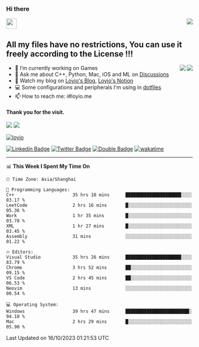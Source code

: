<h3 align="left">Hi there</h3>
<img src='https://em-content.zobj.net/source/animated-noto-color-emoji/356/waving-hand_light-skin-tone_1f44b-1f3fb_1f3fb.gif' width='28' />
<a align="right" href="https://github.com/loyio/loyio/blob/master/STAR/README.md"><img align="right" src="https://img.shields.io/badge/LOYIO-STAR-green" /></a>

## All my files have no restrictions, You can use it freely according to the License !!!

<a href="https://github.com/loyio#gh-light-mode-only">
     <img align="right"  src="https://loy-readme.vercel.app/api/top-langs/?username=loyio&langs_count=6&hide=css,html,jupyter%20notebook" />
</a>

<a href="https://github.com/loyio#gh-dark-mode-only">
  <img align="right"  src="https://loy-readme.vercel.app/api/top-langs/?username=loyio&langs_count=6&theme=slateorange&hide=css,html,jupyter%20notebook" />
</a>



- 🔭 I’m currently working on Games
- 💬 Ask me about C++, Python, Mac, iOS and ML on [Discussions](https://github.com/loyio/blog/discussions)
- 📔 Watch my blog on [Loyio's Blog](https://loyio.me), [Loyio's Notion](https://loyio.notion.site/loyio/Loyio-s-Dashboard-2f56bd29222a445ea9d9e8802a1ac83b)
- 💻 Some configurations and peripherals I'm using in [dotfiles](https://github.com/loyio/dotfiles)
- 📫 How to reach me: i#loyio.me


#### Thank you for the visit.
<img src="http://profile-counter.glitch.me/loyio/count.svg" />

<img src="https://loy-readme.vercel.app/api?username=loyio&show_icons=true&hide=stars&include_all_commits=true&hide_title=true&theme=slateorange" />

     

[![loyio](https://github-profile-trophy.vercel.app/?username=loyio&theme=onedark&column=4)](https://github.com/loyio)

[![Linkedin Badge](https://img.shields.io/badge/-@loyio-0077b5?style=flat-square&logo=Linkedin&logoColor=white&labelColor=0077b5&link=https://www.linkedin.com/in/loyio-hex-363172158/)](https://www.linkedin.com/in/loyio-hex-363172158/)
[![Twitter Badge](https://img.shields.io/badge/-@loyiome-000000?style=flat-square&labelColor=000000&logo=x&logoColor=white&link=https://twitter.com/loyiome)](https://twitter.com/loyiome)
[![Double Badge](https://img.shields.io/badge/@loyio-007722?style=flat&logo=Douban&logoColor=white)](https://www.douban.com/people/susmote)
[![wakatime](https://wakatime.com/badge/user/c0ddc104-5a20-41d1-ab9a-c4d9ea20a4d9.svg)](https://wakatime.com/@c0ddc104-5a20-41d1-ab9a-c4d9ea20a4d9)

-------
<!--START_SECTION:waka-->
📊 **This Week I Spent My Time On** 

```text
🕑︎ Time Zone: Asia/Shanghai

💬 Programming Languages: 
C++                      35 hrs 10 mins      █████████████████████░░░░   83.17 % 
LeetCode                 2 hrs 16 mins       █░░░░░░░░░░░░░░░░░░░░░░░░   05.36 % 
Work                     1 hr 35 mins        █░░░░░░░░░░░░░░░░░░░░░░░░   03.78 % 
XML                      1 hr 27 mins        █░░░░░░░░░░░░░░░░░░░░░░░░   03.45 % 
Assembly                 31 mins             ░░░░░░░░░░░░░░░░░░░░░░░░░   01.22 % 

🔥 Editors: 
Visual Studio            35 hrs 26 mins      █████████████████████░░░░   83.79 % 
Chrome                   3 hrs 52 mins       ██░░░░░░░░░░░░░░░░░░░░░░░   09.15 % 
VS Code                  2 hrs 45 mins       ██░░░░░░░░░░░░░░░░░░░░░░░   06.53 % 
Neovim                   13 mins             ░░░░░░░░░░░░░░░░░░░░░░░░░   00.54 % 

💻 Operating System: 
Windows                  39 hrs 47 mins      ████████████████████████░   94.10 % 
Mac                      2 hrs 29 mins       █░░░░░░░░░░░░░░░░░░░░░░░░   05.90 % 
```


 Last Updated on 16/10/2023 01:21:53 UTC
<!--END_SECTION:waka-->
